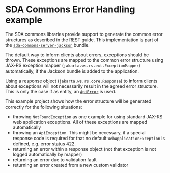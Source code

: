 # SDA Commons Error Handling example

The SDA commons libraries provide support to generate the common error structures as described in the REST guide. This 
implementation is part of the [`sda-commons-server-jackson`](server-jackson.md#error-format) bundle.

The default way to inform clients about errors, exceptions should be thrown. These exceptions are mapped to the 
common error structure using JAX-RS exception mapper (`jakarta.ws.rs.ext.ExceptionMapper`) automatically, if the Jackson bundle 
is added to the application.

Using a response object (`jakarta.ws.rs.core.Response`) to inform clients about exceptions will not
necessarily result in the agreed error structure. This is only the case if as entity, an 
[`ApiError`](https://github.com/SDA-SE/sda-dropwizard-commons/tree/master/sda-commons-shared-error/src/main/java/org/sdase/commons/shared/api/error/ApiError.java)
is used.

This example project shows how the error structure will be generated correctly for the following situations:
* throwing `NotFoundException` as one example for using standard JAX-RS web application exceptions. All of these exceptions are mapped automatically
* throwing an `ApiException`. This might be necessary, if a special response code is required for that no default `WebApplicationException` is defined, e.g. error status 422. 
* returning an error within a response object (not that exception is not logged automatically by mapper)
* returning an error due to validation fault
* returning an error created from a new custom validator
